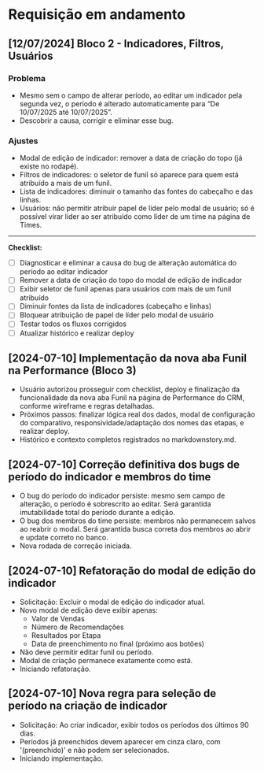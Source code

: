 # Requisição em andamento

## [12/07/2024] Bloco 2 - Indicadores, Filtros, Usuários

### Problema
- Mesmo sem o campo de alterar período, ao editar um indicador pela segunda vez, o período é alterado automaticamente para “De 10/07/2025 até 10/07/2025”.
- Descobrir a causa, corrigir e eliminar esse bug.

### Ajustes
- Modal de edição de indicador: remover a data de criação do topo (já existe no rodapé).
- Filtros de indicadores: o seletor de funil só aparece para quem está atribuído a mais de um funil.
- Lista de indicadores: diminuir o tamanho das fontes do cabeçalho e das linhas.
- Usuários: não permitir atribuir papel de líder pelo modal de usuário; só é possível virar líder ao ser atribuído como líder de um time na página de Times.

---

**Checklist:**
- [ ] Diagnosticar e eliminar a causa do bug de alteração automática do período ao editar indicador
- [ ] Remover a data de criação do topo do modal de edição de indicador
- [ ] Exibir seletor de funil apenas para usuários com mais de um funil atribuído
- [ ] Diminuir fontes da lista de indicadores (cabeçalho e linhas)
- [ ] Bloquear atribuição de papel de líder pelo modal de usuário
- [ ] Testar todos os fluxos corrigidos
- [ ] Atualizar histórico e realizar deploy 

## [2024-07-10] Implementação da nova aba Funil na Performance (Bloco 3)

- Usuário autorizou prosseguir com checklist, deploy e finalização da funcionalidade da nova aba Funil na página de Performance do CRM, conforme wireframe e regras detalhadas.
- Próximos passos: finalizar lógica real dos dados, modal de configuração do comparativo, responsividade/adaptação dos nomes das etapas, e realizar deploy.
- Histórico e contexto completos registrados no markdownstory.md. 

## [2024-07-10] Correção definitiva dos bugs de período do indicador e membros do time

- O bug do período do indicador persiste: mesmo sem campo de alteração, o período é sobrescrito ao editar. Será garantida imutabilidade total do período durante a edição.
- O bug dos membros do time persiste: membros não permanecem salvos ao reabrir o modal. Será garantida busca correta dos membros ao abrir e update correto no banco.
- Nova rodada de correção iniciada. 

## [2024-07-10] Refatoração do modal de edição do indicador

- Solicitação: Excluir o modal de edição do indicador atual.
- Novo modal de edição deve exibir apenas:
  - Valor de Vendas
  - Número de Recomendações
  - Resultados por Etapa
  - Data de preenchimento no final (próximo aos botões)
- Não deve permitir editar funil ou período.
- Modal de criação permanece exatamente como está.
- Iniciando refatoração. 

## [2024-07-10] Nova regra para seleção de período na criação de indicador

- Solicitação: Ao criar indicador, exibir todos os períodos dos últimos 90 dias.
- Períodos já preenchidos devem aparecer em cinza claro, com '(preenchido)' e não podem ser selecionados.
- Iniciando implementação. 